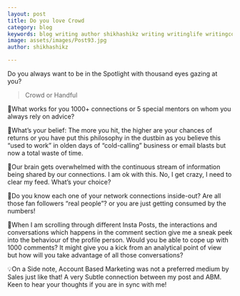```yaml
---
layout: post
title: Do you love Crowd
category: blog
keywords: blog writing author shikhashikz writing writinglife writingcommunity dailyblogpost dailyblogpostchallenge 
image: assets/images/Post93.jpg
author: shikhashikz

---
```


Do you always want to be in the Spotlight with thousand eyes gazing at you?

>Crowd or Handful
>

💖What works for you 1000+ connections or 5 special mentors on whom you always rely on advice?

💖What’s your belief: The more you hit, the higher are your chances of returns or you have put this philosophy in the dustbin as you believe this “used to work” in olden days of “cold-calling” business or email blasts but now a total waste of time.

💖Our brain gets overwhelmed with the continuous stream of information being shared by our connections. I am ok with this. No, I get crazy, I need to clear my feed. What’s your choice?

💖Do you know each one of your network connections inside-out? Are all those fan followers “real people”? or you are just getting consumed by the numbers!

💖When I am scrolling through different Insta Posts, the interactions and conversations which happens in the comment section give me a sneak peek into the behaviour of the profile person. Would you be able to cope up with 1000 comments? It might give you a kick from an analytical point of view but how will you take advantage of all those conversations?

💡On a Side note, Account Based Marketing was not a preferred medium by Sales just like that! A very Subtle connection between my post and ABM. Keen to hear your thoughts if you are in sync with me!



